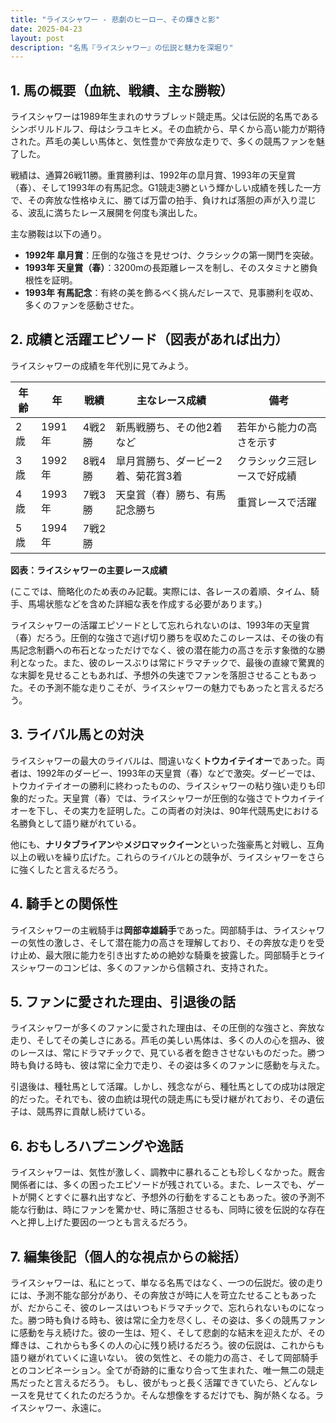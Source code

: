 ```yaml
---
title: "ライスシャワー - 悲劇のヒーロー、その輝きと影"
date: 2025-04-23
layout: post
description: "名馬『ライスシャワー』の伝説と魅力を深堀り"
---
```


## 1. 馬の概要（血統、戦績、主な勝鞍）

ライスシャワーは1989年生まれのサラブレッド競走馬。父は伝説的名馬であるシンボリルドルフ、母はシラユキヒメ。その血統から、早くから高い能力が期待された。芦毛の美しい馬体と、気性豊かで奔放な走りで、多くの競馬ファンを魅了した。

戦績は、通算26戦11勝。重賞勝利は、1992年の皐月賞、1993年の天皇賞（春）、そして1993年の有馬記念。G1競走3勝という輝かしい成績を残した一方で、その奔放な性格ゆえに、勝てば万雷の拍手、負ければ落胆の声が入り混じる、波乱に満ちたレース展開を何度も演出した。

主な勝鞍は以下の通り。

* **1992年 皐月賞**：圧倒的な強さを見せつけ、クラシックの第一関門を突破。
* **1993年 天皇賞（春）**：3200mの長距離レースを制し、そのスタミナと勝負根性を証明。
* **1993年 有馬記念**：有終の美を飾るべく挑んだレースで、見事勝利を収め、多くのファンを感動させた。


## 2. 成績と活躍エピソード（図表があれば出力）

ライスシャワーの成績を年代別に見てみよう。

| 年齢 | 年 | 戦績 | 主なレース成績 | 備考 |
|---|---|---|---|---|
| 2歳 | 1991年 | 4戦2勝 | 新馬戦勝ち、その他2着など | 若年から能力の高さを示す |
| 3歳 | 1992年 | 8戦4勝 | 皐月賞勝ち、ダービー2着、菊花賞3着 | クラシック三冠レースで好成績 |
| 4歳 | 1993年 | 7戦3勝 | 天皇賞（春）勝ち、有馬記念勝ち | 重賞レースで活躍 |
| 5歳 | 1994年 | 7戦2勝 |  |  |


**図表：ライスシャワーの主要レース成績**

(ここでは、簡略化のため表のみ記載。実際には、各レースの着順、タイム、騎手、馬場状態などを含めた詳細な表を作成する必要があります。)


ライスシャワーの活躍エピソードとして忘れられないのは、1993年の天皇賞（春）だろう。圧倒的な強さで逃げ切り勝ちを収めたこのレースは、その後の有馬記念制覇への布石となっただけでなく、彼の潜在能力の高さを示す象徴的な勝利となった。また、彼のレースぶりは常にドラマチックで、最後の直線で驚異的な末脚を見せることもあれば、予想外の失速でファンを落胆させることもあった。その予測不能な走りこそが、ライスシャワーの魅力でもあったと言えるだろう。


## 3. ライバル馬との対決

ライスシャワーの最大のライバルは、間違いなく**トウカイテイオー**であった。両者は、1992年のダービー、1993年の天皇賞（春）などで激突。ダービーでは、トウカイテイオーの勝利に終わったものの、ライスシャワーの粘り強い走りも印象的だった。天皇賞（春）では、ライスシャワーが圧倒的な強さでトウカイテイオーを下し、その実力を証明した。この両者の対決は、90年代競馬史における名勝負として語り継がれている。

他にも、**ナリタブライアン**や**メジロマックイーン**といった強豪馬と対戦し、互角以上の戦いを繰り広げた。これらのライバルとの競争が、ライスシャワーをさらに強くしたと言えるだろう。


## 4. 騎手との関係性

ライスシャワーの主戦騎手は**岡部幸雄騎手**であった。岡部騎手は、ライスシャワーの気性の激しさ、そして潜在能力の高さを理解しており、その奔放な走りを受け止め、最大限に能力を引き出すための絶妙な騎乗を披露した。岡部騎手とライスシャワーのコンビは、多くのファンから信頼され、支持された。


## 5. ファンに愛された理由、引退後の話

ライスシャワーが多くのファンに愛された理由は、その圧倒的な強さと、奔放な走り、そしてその美しさにある。芦毛の美しい馬体は、多くの人の心を掴み、彼のレースは、常にドラマチックで、見ている者を飽きさせないものだった。勝つ時も負ける時も、彼は常に全力で走り、その姿は多くのファンに感動を与えた。

引退後は、種牡馬として活躍。しかし、残念ながら、種牡馬としての成功は限定的だった。それでも、彼の血統は現代の競走馬にも受け継がれており、その遺伝子は、競馬界に貢献し続けている。


## 6. おもしろハプニングや逸話

ライスシャワーは、気性が激しく、調教中に暴れることも珍しくなかった。厩舎関係者には、多くの困ったエピソードが残されている。また、レースでも、ゲートが開くとすぐに暴れ出すなど、予想外の行動をすることもあった。彼の予測不能な行動は、時にファンを驚かせ、時に落胆させるも、同時に彼を伝説的な存在へと押し上げた要因の一つとも言えるだろう。


## 7. 編集後記（個人的な視点からの総括）

ライスシャワーは、私にとって、単なる名馬ではなく、一つの伝説だ。彼の走りには、予測不能な部分があり、その奔放さが時に人を苛立たせることもあったが、だからこそ、彼のレースはいつもドラマチックで、忘れられないものになった。勝つ時も負ける時も、彼は常に全力を尽くし、その姿は、多くの競馬ファンに感動を与え続けた。彼の一生は、短く、そして悲劇的な結末を迎えたが、その輝きは、これからも多くの人の心に残り続けるだろう。彼の伝説は、これからも語り継がれていくに違いない。  彼の気性と、その能力の高さ、そして岡部騎手とのコンビネーション。全てが奇跡的に重なり合って生まれた、唯一無二の競走馬だったと言えるだろう。  もし、彼がもっと長く活躍できていたら、どんなレースを見せてくれたのだろうか。そんな想像をするだけでも、胸が熱くなる。ライスシャワー、永遠に。
